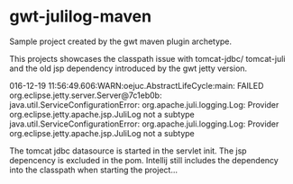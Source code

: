 # gwt-julilog-maven
Sample project created by the gwt maven plugin archetype.

This projects showcases the classpath issue with tomcat-jdbc/ tomcat-juli and the old jsp dependency introduced by the gwt jetty version.

016-12-19 11:56:49.606:WARN:oejuc.AbstractLifeCycle:main: FAILED org.eclipse.jetty.server.Server@7c1eb0b: java.util.ServiceConfigurationError: org.apache.juli.logging.Log: Provider org.eclipse.jetty.apache.jsp.JuliLog not a subtype
java.util.ServiceConfigurationError: org.apache.juli.logging.Log: Provider org.eclipse.jetty.apache.jsp.JuliLog not a subtype

The tomcat jdbc datasource is started in the servlet init. 
The jsp depencency is excluded in the pom.
Intellij still includes the dependency into the classpath when starting the project...

